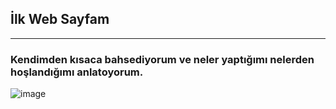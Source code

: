## İlk Web Sayfam
---------------
### Kendimden kısaca bahsediyorum ve neler yaptığımı nelerden hoşlandığımı anlatoyorum.
![image](https://miro.medium.com/v2/resize:fit:720/format:webp/1*aBiTrlX_FBSAaht89MoL-Q.png)